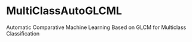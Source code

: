# MultiClassAutoGLCML
Automatic Comparative Machine Learning Based on GLCM for Multiclass Classification
